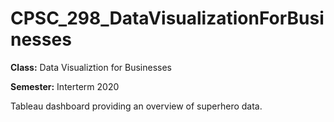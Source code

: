# CPSC_298_DataVisualizationForBusinesses
**Class:** Data Visualiztion for Businesses

**Semester:** Interterm 2020

Tableau dashboard providing an overview of superhero data.

